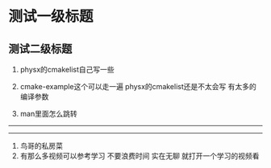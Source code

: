 # 测试一级标题
## 测试二级标题

1. physx的cmakelist自己写一些

2. cmake-example这个可以走一遍 physx的cmakelist还是不太会写 有太多的编译参数

3. man里面怎么跳转
-----------------------------------------------------------------------------
--- 
1. 鸟哥的私房菜
2. 有那么多视频可以参考学习 不要浪费时间 实在无聊 就打开一个学习的视频看

